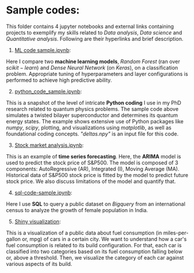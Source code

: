 # Sample codes:

This folder contains 4 jupyter notebooks and external links containing projects to exemplify my skills related to $Data$ $analysis$, $Data$ $science$ and $Quantitative$ $analysis$. Following are their hyperlinks and brief description.

1. [ML code sample.ipynb](https://github.com/SaptarshiBiswaa/sample_projects/blob/main/ML%20code%20sample.ipynb):

Here I compare two **machine learning models**, $Random$ $Forest$ (ran over $scikit-learn$) and $Dense$ $Neural$ $Network$ (on $Keras$), on a classification problem. Appropriate tuning of hyperparameters and layer configurations is performed to achieve high predictive ability.

2. [python_code_sample.ipynb](https://github.com/SaptarshiBiswaa/sample_projects/blob/main/Python_code_sample.ipynb):

This is a snapshot of the level of intricate **Python coding** I use in my PhD research related to quantum physics problems. The sample code above simulates a twisted bilayer superconductor and determines its quantum energy states. The example shows extensive use of Python packages like $numpy$, $scipy$, plotting, and visualizations using $matplotlib$, as well as foundational coding concepts. *"deltas.npy"* is an input file for this code.

3. [Stock market analysis.ipynb](https://github.com/SaptarshiBiswaa/sample_projects/blob/main/Stock%20market%20analysis.ipynb):

This is an example of **time series forecasting**. Here, the **ARIMA** model is used to predict the stock price of S&P500. The model is composed of 3 components: AutoRegressive (AR), Integrated (I), Moving Average (MA). Historical data of S&P500 stock price is fitted by the model to predict future stock price. We also discuss limitations of the model and quantify that.

4. [sql-code-sample.ipynb](https://github.com/SaptarshiBiswaa/sample_projects/blob/main/sql-code-sample.ipynb):

Here I use **SQL** to query a public dataset on $Bigquery$ from an international census to analyze the growth of female population in India.

5. [Shiny visualization](https://xlf8g9-saptarshi-biswas.shinyapps.io/cars1/):
  
This is a visualization of a public data about fuel consumption (in miles-per-gallon or, mpg) of cars in a certain city. We want to understand how a car's fuel consumption is related to its build configuration. For that, each car is classified into two categories based on its fuel consumption falling below or, above a threshold. Then, we visualize the category of each car against various aspects of its build.
